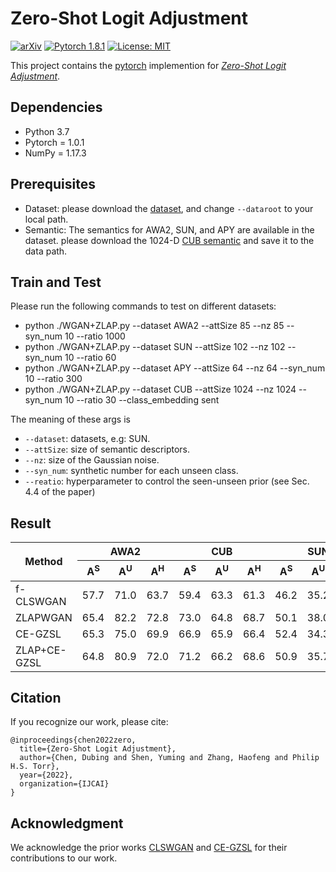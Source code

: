 # Zero-Shot Logit Adjustment
[![arXiv](https://img.shields.io/badge/stat.ML-arXiv%3A2204.11822-B31B1B.svg)](https://arxiv.org/abs/2204.11822)
[![Pytorch 1.8.1](https://img.shields.io/badge/pytorch-1.0.1-blue.svg)](https://pytorch.org/)
[![License: MIT](https://img.shields.io/badge/License-MIT-yellow.svg)](https://github.com/cdb342/IJCAI-2022-ZLA)

This project contains the [pytorch](http://pytorch.org/) implemention for [*Zero-Shot Logit Adjustment*](https://arxiv.org/abs/2204.11822).

## Dependencies
- Python 3.7
- Pytorch = 1.0.1
- NumPy = 1.17.3
## Prerequisites
- Dataset: please download the [dataset](https://www.mpi-inf.mpg.de/departments/computer-vision-and-machine-learning/research/zero-shot-learning/zero-shot-learning-the-good-the-bad-and-the-ugly), and change `--dataroot` to your local path.
- Semantic: The semantics for AWA2, SUN, and APY are available in the dataset. please download the 1024-D [CUB semantic](https://github.com/Hanzy1996/CE-GZSL) and save it to the data path.

## Train and Test
Please run the following commands to test on different datasets:

- python ./WGAN+ZLAP.py --dataset AWA2 --attSize 85 --nz 85 --syn_num 10 --ratio 1000  
- python ./WGAN+ZLAP.py --dataset SUN --attSize 102 --nz 102 --syn_num 10 --ratio 60  
- python ./WGAN+ZLAP.py --dataset APY --attSize 64 --nz 64 --syn_num 10 --ratio 300  
- python ./WGAN+ZLAP.py --dataset CUB --attSize 1024 --nz 1024 --syn_num 10 --ratio 30 --class_embedding sent

The meaning of these args is

- `--dataset`: datasets, e.g: SUN.  
- `--attSize`: size of semantic descriptors.  
- `--nz`: size of the Gaussian noise.  
- `--syn_num`: synthetic number for each unseen class.  
- `--reatio`: hyperparameter to control the seen-unseen prior (see Sec. 4.4 of the paper)

## Result
<table>
<thead>
  <tr>
    <th rowspan="2">Method</th>
    <th colspan="3">AWA2</th>
    <th colspan="3">CUB</th>
    <th colspan="3">SUN</th>
    <th colspan="3">APY</th>
  </tr>
  <tr>
    <th>A<sup>S</sup></th>
    <th>A<sup>U</sup></th>
    <th>A<sup>H</sup></th>
    <th>A<sup>S</sup></th>
    <th>A<sup>U</sup></th>
    <th>A<sup>H</sup></th>
    <th>A<sup>S</sup></th>
    <th>A<sup>U</sup></th>
    <th>A<sup>H</sup></th>
    <th>A<sup>S</sup></th>
    <th>A<sup>U</sup></th>
    <th>A<sup>H</sup></th>
  </tr>
</thead>
<tbody>
  <tr>
    <td>f-CLSWGAN</td>
    <td>57.7</td>
    <td>71.0</td>
    <td>63.7</td>
    <td>59.4</td>
    <td>63.3</td>
    <td>61.3</td>
    <td>46.2</td>
    <td>35.2</td>
    <td>40.0</td>
    <td>32.5</td>
    <td>57.2</td>
    <td>41.5</td>
  </tr>
  <tr>
    <td>ZLAPWGAN</td>
    <td>65.4</td>
    <td>82.2</td>
    <td>72.8</td>
    <td>73.0</td>
    <td>64.8</td>
    <td>68.7</td>
    <td>50.1</td>
    <td>38.0</td>
    <td>43.2</td>
    <td>40.2</td>
    <td>53.8</td>
    <td>46.0</td>
  </tr>
  <tr>
    <td>CE-GZSL</td>
    <td>65.3</td>
    <td>75.0</td>
    <td>69.9</td>
    <td>66.9</td>
    <td>65.9</td>
    <td>66.4</td>
    <td>52.4</td>
    <td>34.3</td>
    <td>41.5</td>
    <td>28.3</td>
    <td>65.8</td>
    <td>39.6</td>
  </tr>
  <tr>
    <td>ZLAP+CE-GZSL</td>
    <td>64.8</td>
    <td>80.9</td>
    <td>72.0</td>
    <td>71.2</td>
    <td>66.2</td>
    <td>68.6</td>
    <td>50.9</td>
    <td>35.7</td>
    <td>42.0</td>
    <td>38.3</td>
    <td>60.9</td>
    <td>47.0</td>
  </tr>
</tbody>
</table>

## Citation
If you recognize our work, please cite:  

    @inproceedings{chen2022zero,  
      title={Zero-Shot Logit Adjustment},  
      author={Chen, Dubing and Shen, Yuming and Zhang, Haofeng and Philip H.S. Torr},  
      year={2022},  
      organization={IJCAI}  
    }
    
## Acknowledgment
We acknowledge the prior works [CLSWGAN](https://www.mpi-inf.mpg.de/departments/computer-vision-and-machine-learning/research/zero-shot-learning/feature-generating-networks-for-zero-shot-learning) and [CE-GZSL](https://github.com/Hanzy1996/CE-GZSL) for their contributions to our work.

